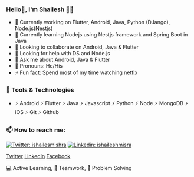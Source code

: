 ### Hello👋, I'm Shailesh 🙋‍♂️

- 🔭 Currently working on Flutter, Android, Java, Python (DJango), Node.js(Nestjs)
- 🌱 Currently learning Nodejs using Nestjs framework and Spring Boot in Java
- 👯 Looking to collaborate on Android, Java & Flutter
- 🤔 Looking for help with DS and Node.js
- 💬 Ask me about Android, Java & Flutter
- 🤔 Pronouns: He/His
- ⚡ Fun fact: Spend most of my time watching netfix

### 🔭 Tools & Technologies

- ⚡ Android ⚡ Flutter ⚡ Java ⚡ Javascript ⚡ Python ⚡ Node ⚡ MongoDB ⚡ iOS ⚡ Git ⚡ Github

### 📫 How to reach me:

[![Twitter: ishailesmishra](https://img.shields.io/twitter/follow/ishailesh18?style=social)](https://twitter.com/ishailesh18)
[![Linkedin: ishaileshmisra](https://img.shields.io/badge/-ishaileshmishra-blue?style=flat-square&logo=Linkedin&logoColor=white&link=https://www.linkedin.com/in/ishaileshmishra/)](https://www.linkedin.com/in/ishaileshmishra/)

[Twitter](https://www.twitter.com/ishailesh18)
[LinkedIn](https://www.linkedin.com/in/ishaileshmishra)
[Facebook](https://www.facebook.com/ishaielshmishra)

💻 Active Learning, 🤝 Teamwork, 👨‍ Problem Solving
